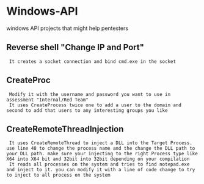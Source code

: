 # Windows-API  
windows API projects that might help pentesters  

## Reverse shell "Change IP and Port"  
     It creates a socket connection and bind cmd.exe in the socket  
## CreateProc
     Modify it with the username and password you want to use in assessment "Internal/Red Team"  
     It uses CreateProcess twice one to add a user to the domain and second to add that users to any interesting groups you like  
## CreateRemoteThreadInjection
     It uses CreateRemoteThread to inject a DLL into the Target Process. use line 48 to change the process name and the change the DLL path to your DLL path. make sure your injecting to the right Process type like X64 into X64 bit and 32bit into 32bit depending on your compilation
     It reads all processes on the system and tries to find notepad.exe and inject to it. you can modify it with a line of code change to try to inject to all process on the system




